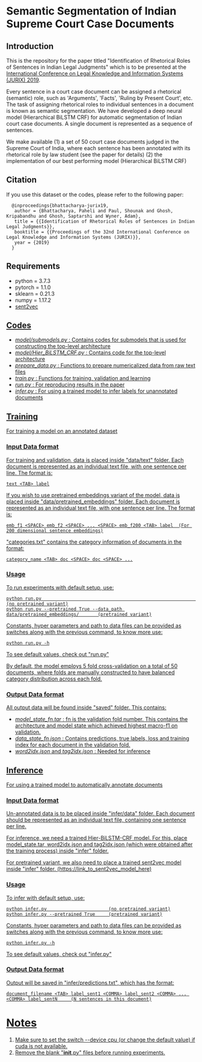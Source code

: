 # Semantic Segmentation of Indian Supreme Court Case Documents

## Introduction
This is the repository for the paper titled "Identification of Rhetorical Roles of Sentences in Indian Legal Judgments" which is to be presented at the <a href="https://jurix2019.oeg-upm.net/index.html">International Conference on Legal Knowledge and Information Systems (JURIX) 2019</a>.

Every sentence in a court case document can be assigned a rhetorical (semantic) role, such as 'Arguments', 'Facts', 'Ruling by Present Court', etc. The task of assigning rhetorical roles to individual sentences in a document is known as semantic segmentation. We have developed a deep neural model (Hierarchical BiLSTM CRF) for automatic segmentation of Indian court case documents. A single document is represented as a sequence of sentences. 

We make available
(1) a set of 50 court case documents judged in the Supreme Court of India, where each sentence has been annotated with its rhetorical role by law student (see the paper for details)
(2) the implementation of our best performing model (Hierarchical BiLSTM CRF)

## Citation
If you use this dataset or the codes, please refer to the following paper:
```
  @inproceedings{bhattacharya-jurix19,
   author = {Bhattacharya, Paheli and Paul, Shounak and Ghosh, Kripabandhu and Ghosh, Saptarshi and Wyner, Adam},
   title = {{Identification of Rhetorical Roles of Sentences in Indian Legal Judgments}},
   booktitle = {{Proceedings of the 32nd International Conference on Legal Knowledge and Information Systems (JURIX)}},
   year = {2019}
  }
```
## Requirements
- python = 3.7.3
- pytorch = 1.1.0
- sklearn = 0.21.3
- numpy = 1.17.2
- <a href="https://github.com/epfml/sent2vec">sent2vec

## Codes
- _model/submodels.py_ :        Contains codes for submodels that is used for constructing the top-level architecture  
- _model/Hier_BiLSTM_CRF.py_ :  Contains code for the top-level architecture
- _prepare_data.py_ :           Functions to prepare numericalized data from raw text files
- _train.py_ :                  Functions for training, validation and learning
- _run.py_ :                    For reproducing results in the paper
- _infer.py_ :                  For using a trained model to infer labels for unannotated documents

## Training
For training a model on an annotated dataset

### Input Data format
For training and validation, data is placed inside "data/text" folder. Each document is represented as an individual text file, with one sentence per line. The format is: 
  ```
  text <TAB> label
  ```
If you wish to use pretrained embeddings variant of the model, data is placed inside "data/pretrained_embeddings" folder. Each document is represented as an individual text file, with one sentence per line. The format is: 
  ```
  emb_f1 <SPACE> emb_f2 <SPACE> ... <SPACE> emb_f200 <TAB> label  (For 200 dimensional sentence embeddings)
  ```
"categories.txt" contains the category information of documents in the format:
  ```
  category_name <TAB> doc <SPACE> doc <SPACE> ...
  ```
### Usage
To run experiments with default setup, use: 
  ```
  python run.py                                                                 (no pretrained variant)
  python run.py --pretrained True --data_path data/pretrained_embeddings/       (pretrained variant)
  ```
Constants, hyper parameters and path to data files can be provided as switches along with the previous command, to know more use: 
  ```
  python run.py -h
  ```
To see default values, check out "run.py"

By default, the model employs 5 fold cross-validation on a total of 50 documents, where folds are manually constructed to have balanced category distribution across each fold.

### Output Data format
All output data will be found inside "saved" folder. This contains:
- _model_state_fn.tar_ :  fn is the validation fold number. This contains the architecture and model state which achieved highest macro-f1 on validation. 
- _data_state_fn.json_ : Contains predictions, true labels, loss and training index for each document in the validation fold.  
- _word2idx.json_ and _tag2idx.json_ :  Needed for inference
  
## Inference
For using a trained model to automatically annotate documents

### Input Data format
Un-annotated data is to be placed inside "infer/data" folder. Each document should be represented as an individual text file, containing one sentence per line.

For inference, we need a trained Hier-BiLSTM-CRF model. For this, place model_state.tar, word2idx.json and tag2idx.json (which were obtained after the training process) inside "infer" folder.

For pretrained variant, we also need to place a trained sent2vec model inside "infer" folder. (https://link_to_sent2vec_model_here)

### Usage
To infer with default setup, use:
  ```
  python infer.py                       (no pretrained variant)
  python infer.py --pretrained True     (pretrained variant)
  ```
Constants, hyper parameters and path to data files can be provided as switches along with the previous command, to know more use: 
  ```
  python infer.py -h
  ```
To see default values, check out "infer.py"

### Output Data format
Output will be saved in "infer/predictions.txt", which has the format:
  ```
  document_filename <TAB> label_sent1 <COMMA> label_sent2 <COMMA> ... <COMMA> label_sentN     (N sentences in this document)
  ```
# Notes
1.  Make sure to set the switch --device cpu (or change the default value) if cuda is not available.
2.  Remove the blank "__init__.py" files before running experiments.
